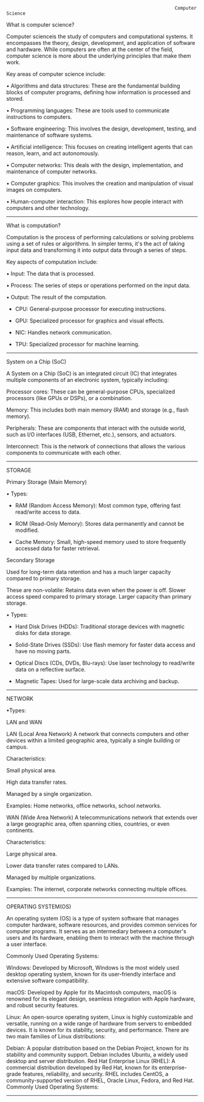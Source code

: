                                                                   Computer Science
What is computer science?

Computer scienceis the study of computers and computational systems. It encompasses the theory, design, development, and application of software and hardware. While computers are often at the center of the field, computer science is more about the underlying principles that make them work.   

Key areas of computer science include:

• Algorithms and data structures: These are the fundamental building blocks of computer programs, defining how information is processed and stored.   

• Programming languages: These are tools used to communicate instructions to computers.   

• Software engineering: This involves the design, development, testing, and maintenance of software systems.   

• Artificial intelligence: This focuses on creating intelligent agents that can reason, learn, and act autonomously.   

• Computer networks: This deals with the design, implementation, and maintenance of computer networks.   

• Computer graphics: This involves the creation and manipulation of visual images on computers.   

• Human-computer interaction: This explores how people interact with computers and other technology.  
____________________________________________________________________________________________________________________________________________________________________________________________________________________

What is computation?

Computation is the process of performing calculations or solving problems using a set of rules or algorithms. In simpler terms, it's the act of taking input data and transforming it into output data through a series of steps.

Key aspects of computation include:

• Input: The data that is processed.

• Process: The series of steps or operations performed on the input data.

• Output: The result of the computation.

- CPU: General-purpose processor for executing instructions.

- GPU: Specialized processor for graphics and visual effects.

- NIC: Handles network communication.

- TPU: Specialized processor for machine learning.
____________________________________________________________________________________________________________________________________________________________________________________________________________________

System on a Chip (SoC)

A System on a Chip (SoC) is an integrated circuit (IC) that integrates multiple components of an electronic system, typically including:

Processor cores: These can be general-purpose CPUs, specialized processors (like GPUs or DSPs), or a combination.

Memory: This includes both main memory (RAM) and storage (e.g., flash memory).

Peripherals: These are components that interact with the outside world, such as I/O interfaces (USB, Ethernet, etc.), sensors, and actuators.

Interconnect: This is the network of connections that allows the various components to communicate with each other.
____________________________________________________________________________________________________________________________________________________________________________________________________________________

STORAGE

Primary Storage (Main Memory) 
 
 • Types:

- RAM (Random Access Memory): Most common type, offering fast read/write access to data.

- ROM (Read-Only Memory): Stores data permanently and cannot be modified.

- Cache Memory: Small, high-speed memory used to store frequently accessed data for faster retrieval.


Secondary Storage

 Used for long-term data retention and has a much larger capacity compared to primary storage.

These are non-volatile: Retains data even when the power is off.
Slower access speed compared to primary storage.
Larger capacity than primary storage.
 
•	Types:

-	Hard Disk Drives (HDDs): Traditional storage devices with magnetic disks for data storage.

-	Solid-State Drives (SSDs): Use flash memory for faster data access and have no moving parts.

-	Optical Discs (CDs, DVDs, Blu-rays): Use laser technology to read/write data on a reflective surface.

-	Magnetic Tapes: Used for large-scale data archiving and backup.
____________________________________________________________________________________________________________________________________________________________________________________________________________________

NETWORK

•Types: 


LAN and WAN

 LAN 
 (Local Area Network) 
A network that connects computers and other devices within a limited geographic area, typically a single building or campus.

Characteristics:

Small physical area.

High data transfer rates.

Managed by a single organization.

Examples: Home networks, office networks, school networks.

WAN
(Wide Area Network)
 A telecommunications network that extends over a large geographic area, often spanning cities, countries, or even continents.

Characteristics:

Large physical area.

Lower data transfer rates compared to LANs.

Managed by multiple organizations. 

Examples: The internet, corporate networks connecting multiple offices.

____________________________________________________________________________________________________________________________________________________________________________________________________________________
OPERATING SYSTEM(OS)

An operating system (OS) is a type of system software that manages computer hardware, software resources, and provides common services for computer programs. It serves as an intermediary between a computer's users and its hardware, enabling them to interact with the machine through a user interface. 


Commonly Used Operating Systems:

Windows: Developed by Microsoft, Windows is the most widely used desktop operating system, known for its user-friendly interface and extensive software compatibility.   

macOS: Developed by Apple for its Macintosh computers, macOS is renowned for its elegant design, seamless integration with Apple hardware, and robust security features.

Linux: An open-source operating system, Linux is highly customizable and versatile, running on a wide range of hardware from servers to embedded devices. It is known for its stability, security, and performance. There are two main families of Linux distributions:

Debian: A popular distribution based on the Debian Project, known for its stability and community support. Debian includes Ubuntu, a widely used desktop and server distribution.
Red Hat Enterprise Linux (RHEL): A commercial distribution developed by Red Hat, known for its enterprise-grade features, reliability, and security. RHEL includes CentOS, a community-supported version of RHEL, Oracle Linux, Fedora, and Red Hat.
Commonly Used Operating Systems:
____________________________________________________________________________________________________________________________________________________________________________________________________________________














